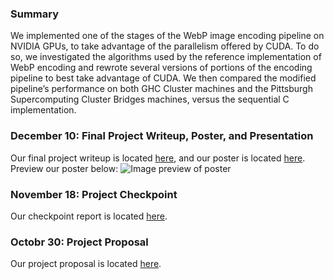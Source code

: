 ### Summary

We implemented one of the stages of the WebP image encoding pipeline on NVIDIA GPUs, to take advantage of the parallelism offered by CUDA. To do so, we investigated the algorithms used by the reference implementation of WebP encoding and rewrote several versions of portions of the encoding pipeline to best take advantage of CUDA. We then compared the modified pipeline’s performance on both GHC Cluster machines and the Pittsburgh Supercomputing Cluster Bridges machines, versus the sequential C implementation.

### December 10: Final Project Writeup, Poster, and Presentation

Our final project writeup is located [here](final_report.pdf), and our poster is located [here](poster.pdf).
Preview our poster below:
![Image preview of poster](poster-preview.png)


### November 18: Project Checkpoint

Our checkpoint report is located [here](checkpoint.pdf).

### Octobr 30: Project Proposal

Our project proposal is located [here](proposal.pdf).
